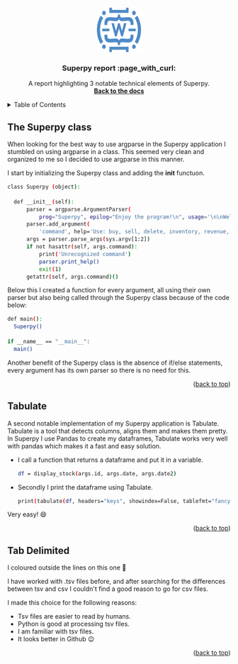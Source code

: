 <br />
<div align="center">
  <a href="https://github.com/Chrisztiaan/Superpy">
    <img src="images/winclogo.png" alt="Logo" width="100" height="100">
  </a>

  <h3 align="center">Superpy report :page_with_curl:</h3>

  <p align="center">
    A report highlighting 3 notable technical elements of Superpy.
    <br />
    <a href="https://github.com/Chrisztiaan/Superpy"><strong>Back to the docs</strong></a>
    <br />
  </p>
</div>

<!-- TABLE OF CONTENTS -->
<details>
  <summary>Table of Contents</summary>
  <ol>
    <li>
      <a href="#The-Superpy-class">The Superpy class</a>
    </li>
    <li>
      <a href="#Tabulate">Tabulate</a>
    </li>
    <li>
      <a href="#Tab-Delimited"></a></li>
    </li>
  </ol>
</details>


<!-- The Superpy Class -->
## The Superpy class

When looking for the best way to use argparse in the Superpy application I stumbled on using argparse in a class.
This seemed very clean and organized to me so I decided to use argparse in this manner.

I start by initializing the Superpy class and adding the __init__ functuon.

  ```sh
class Superpy (object):

    def __init__(self):
        parser = argparse.ArgumentParser(
            prog="Superpy", epilog="Enjoy the program!\n", usage='\n\nWelcome to Superpy!!\n\nUse a command and required arguments (positional arguments). You can also use optional arguments in some cases.\nIf you do not know how to use a command type the command followed by -h for help.\n\nUse the UP arrow to copy last command.\n\nCommands:\n\n- Buy\n- Sell\n- Delete\n- Inventory\n- Sold\n- Revenue\n- Profit\n- Report\n- Advance\n- Set Date\n- Expired\n')
        parser.add_argument(
            'command', help='Use: buy, sell, delete, inventory, revenue, advance, expired after main.py')
        args = parser.parse_args(sys.argv[1:2])
        if not hasattr(self, args.command):
            print('Unrecognized command')
            parser.print_help()
            exit(1)
        getattr(self, args.command)()
  ```

Below this I created a function for every argument, all using their own parser but also being called through the Superpy class because of the code below:

  ```sh
  def main():
    Superpy()

  if __name__ == "__main__":
    main()
  ```

  Another benefit of the Superpy class is the absence of if/else statements, every argument has its own parser so there is no need for this.

<p align="right">(<a href="#readme-top">back to top</a>)</p>

<!-- Tabulate -->
## Tabulate

A second notable implementation of my Superpy application is Tabulate.
Tabulate is a tool that detects columns, aligns them and makes them pretty.
In Superpy I use Pandas to create my dataframes, Tabulate works very well with pandas which makes it a fast and easy solution.

* I call a function that returns a dataframe and put it in a variable.

  ```sh
  df = display_stock(args.id, args.date, args.date2)
  ```

* Secondly I print the dataframe using Tabulate.

  ```sh
  print(tabulate(df, headers="keys", showindex=False, tablefmt="fancy_grid"))
  ```

Very easy! :smile:

<p align="right">(<a href="#readme-top">back to top</a>)</p>

<!-- Tab Delimited -->
## Tab Delimited

I coloured outside the lines on this one :see_no_evil:

I have worked with .tsv files before, and after searching for the differences between tsv and csv I couldn't find a good reason to go for csv files.

I made this choice for the following reasons:

* Tsv files are easier to read by humans.
* Python is good at processing tsv files.
* I am familiar with  tsv files.
* It looks better in Github :wink:

<p align="right">(<a href="#readme-top">back to top</a>)</p>
